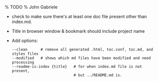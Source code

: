 % TODO
% John Gabriele

  * check to make sure there's at least one doc file present other
    than index.md.

  * Title in browser window & bookmark should include project name

  * Add options:

        --clean      # remove all generated .html, toc.conf, toc.md, and styles files
        --modified   # shows which md files have been modified and need processing
        --readme-is-index {title}   # for when index.md file is not present,
                                    # but ../README.md is.
